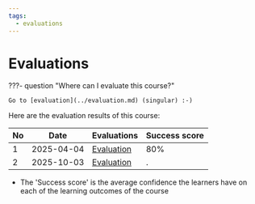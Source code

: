 ```yaml
---
tags:
  - evaluations
---
```


# Evaluations

???- question "Where can I evaluate this course?"

    Go to [evaluation](../evaluation.md) (singular) :-)

Here are the evaluation results of this course:

No |Date      |Evaluations                     |Success score
---|----------|--------------------------------|-------------
1  |2025-04-04|[Evaluation](20250404/README.md)|80%
2  |2025-10-03|[Evaluation](20251003/README.md)|.

- The 'Success score' is the average confidence the learners
  have on each of the learning outcomes of the course
